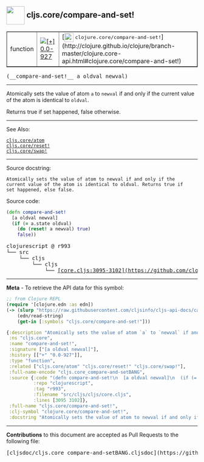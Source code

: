 ## <img width="48px" valign="middle" src="http://i.imgur.com/Hi20huC.png"> cljs.core/compare-and-set!

 <table border="1">
<tr>

<td>function</td>
<td><a href="https://github.com/cljsinfo/cljs-api-docs/tree/0.0-927"><img valign="middle" alt="[+] 0.0-927" src="https://img.shields.io/badge/+-0.0--927-lightgrey.svg"></a> </td>
<td>
[<img height="24px" valign="middle" src="http://i.imgur.com/1GjPKvB.png"> <samp>clojure.core/compare-and-set!</samp>](http://clojure.github.io/clojure/branch-master/clojure.core-api.html#clojure.core/compare-and-set!)
</td>
</tr>
</table>

 <samp>
(__compare-and-set!__ a oldval newval)<br>
</samp>

---

Atomically sets the value of atom `a` to `newval` if and only if the current
value of the atom is identical to `oldval`.

Returns true if set happened, false otherwise.

---


See Also:

[`cljs.core/atom`](cljs.core_atom.md)<br>
[`cljs.core/reset!`](cljs.core_resetBANG.md)<br>
[`cljs.core/swap!`](cljs.core_swapBANG.md)<br>

---

Source docstring:

```
Atomically sets the value of atom to newval if and only if the
current value of the atom is identical to oldval. Returns true if
set happened, else false.
```

Source code:

```clj
(defn compare-and-set!
  [a oldval newval]
  (if (= a.state oldval)
    (do (reset! a newval) true)
    false))
```

 <pre>
clojurescript @ r993
└── src
    └── cljs
        └── cljs
            └── <ins>[core.cljs:3095-3102](https://github.com/clojure/clojurescript/blob/r993/src/cljs/cljs/core.cljs#L3095-L3102)</ins>
</pre>


---

__Meta__ - To retrieve the API data for this symbol:

```clj
;; from Clojure REPL
(require '[clojure.edn :as edn])
(-> (slurp "https://raw.githubusercontent.com/cljsinfo/cljs-api-docs/catalog/cljs-api.edn")
    (edn/read-string)
    (get-in [:symbols "cljs.core/compare-and-set!"]))
```

```clj
{:description "Atomically sets the value of atom `a` to `newval` if and only if the current\nvalue of the atom is identical to `oldval`.\n\nReturns true if set happened, false otherwise.",
 :ns "cljs.core",
 :name "compare-and-set!",
 :signature ["[a oldval newval]"],
 :history [["+" "0.0-927"]],
 :type "function",
 :related ["cljs.core/atom" "cljs.core/reset!" "cljs.core/swap!"],
 :full-name-encode "cljs.core_compare-and-setBANG",
 :source {:code "(defn compare-and-set!\n  [a oldval newval]\n  (if (= a.state oldval)\n    (do (reset! a newval) true)\n    false))",
          :repo "clojurescript",
          :tag "r993",
          :filename "src/cljs/cljs/core.cljs",
          :lines [3095 3102]},
 :full-name "cljs.core/compare-and-set!",
 :clj-symbol "clojure.core/compare-and-set!",
 :docstring "Atomically sets the value of atom to newval if and only if the\ncurrent value of the atom is identical to oldval. Returns true if\nset happened, else false."}

```

---

__Contributions__ to this document are accepted as Pull Requests to the following file:

 <pre>
[cljsdoc/cljs.core_compare-and-setBANG.cljsdoc](https://github.com/cljsinfo/cljs-api-docs/blob/master/cljsdoc/cljs.core_compare-and-setBANG.cljsdoc)
</pre>

